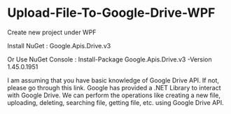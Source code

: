 # Upload-File-To-Google-Drive-WPF 
Create new project under WPF 

Install NuGet : Google.Apis.Drive.v3 

Or Use NuGet Console : Install-Package Google.Apis.Drive.v3 -Version 1.45.0.1951

I am assuming that you have basic knowledge of Google Drive API. If not, please go through this link. Google has provided a .NET Library to interact with Google Drive. We can perform the operations like creating a new file, uploading, deleting, searching file, getting file, etc. using Google Drive API.
